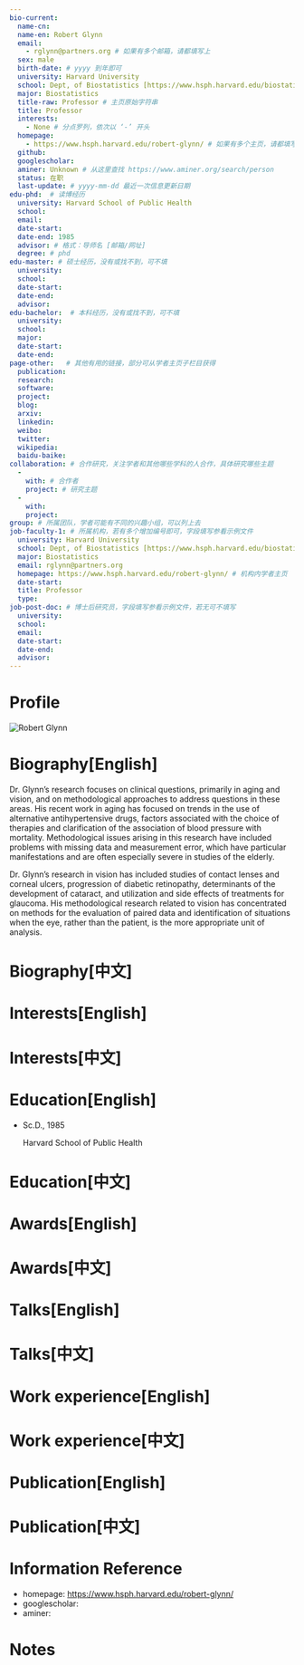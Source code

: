 ```yaml
---
bio-current:
  name-cn: 
  name-en: Robert Glynn
  email: 
    - rglynn@partners.org # 如果有多个邮箱，请都填写上
  sex: male
  birth-date: # yyyy 到年即可
  university: Harvard University 
  school: Dept, of Biostatistics [https://www.hsph.harvard.edu/biostatistics] # 格式：学院名称[学院官网链接]
  major: Biostatistics
  title-raw: Professor # 主页原始字符串
  title: Professor
  interests: 
    - None # 分点罗列，依次以 ‘-’ 开头
  homepage: 
    - https://www.hsph.harvard.edu/robert-glynn/ # 如果有多个主页，请都填写上
  github: 
  googlescholar:  
  aminer: Unknown # 从这里查找 https://www.aminer.org/search/person
  status: 在职
  last-update: # yyyy-mm-dd 最近一次信息更新日期
edu-phd:  # 读博经历
  university: Harvard School of Public Health
  school: 
  email: 
  date-start: 
  date-end: 1985
  advisor: # 格式：导师名 [邮箱/网址]
  degree: # phd
edu-master: # 硕士经历，没有或找不到，可不填
  university: 
  school: 
  date-start: 
  date-end: 
  advisor:
edu-bachelor:  # 本科经历，没有或找不到，可不填
  university: 
  school: 
  major: 
  date-start: 
  date-end: 
page-other:   # 其他有用的链接，部分可从学者主页子栏目获得
  publication: 
  research: 
  software: 
  project: 
  blog: 
  arxiv: 
  linkedin: 
  weibo:
  twitter:
  wikipedia:
  baidu-baike:
collaboration: # 合作研究，关注学者和其他哪些学科的人合作，具体研究哪些主题
  - 
    with: # 合作者
    project: # 研究主题
  - 
    with: 
    project: 
group: # 所属团队，学者可能有不同的兴趣小组，可以列上去
job-faculty-1: # 所属机构，若有多个增加编号即可，字段填写参看示例文件
  university: Harvard University 
  school: Dept, of Biostatistics [https://www.hsph.harvard.edu/biostatistics] # 格式：学院名称[学院官网链接]
  major: Biostatistics
  email: rglynn@partners.org
  homepage: https://www.hsph.harvard.edu/robert-glynn/ # 机构内学者主页
  date-start: 
  title: Professor
  type: 
job-post-doc: # 博士后研究员，字段填写参看示例文件，若无可不填写
  university: 
  school: 
  email: 
  date-start: 
  date-end: 
  advisor: 
---
```


# Profile

![Robert Glynn](https://cdn1.sph.harvard.edu/wp-content/uploads/sites/543/2012/08/glynn.jpg)

# Biography[English]

Dr. Glynn’s research focuses on clinical questions, primarily in aging and vision, and on methodological approaches to address questions in these areas. His recent work in aging has focused on trends in the use of alternative antihypertensive drugs, factors associated with the choice of therapies and clarification of the association of blood pressure with mortality. Methodological issues arising in this research have included problems with missing data and measurement error, which have particular manifestations and are often especially severe in studies of the elderly.

Dr. Glynn’s research in vision has included studies of contact lenses and corneal ulcers, progression of diabetic retinopathy, determinants of the development of cataract, and utilization and side effects of treatments for glaucoma. His methodological research related to vision has concentrated on methods for the evaluation of paired data and identification of situations when the eye, rather than the patient, is the more appropriate unit of analysis.

# Biography[中文]

# Interests[English]

# Interests[中文]

# Education[English]

- Sc.D., 1985
    
    Harvard School of Public Health

# Education[中文]

# Awards[English]

# Awards[中文]

# Talks[English]

# Talks[中文]

# Work experience[English]

# Work experience[中文]

# Publication[English]

# Publication[中文]

# Information Reference

-  homepage: https://www.hsph.harvard.edu/robert-glynn/
-  googlescholar: 
-  aminer: 

# Notes